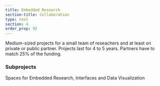 ```yaml
---
title: Embedded Research
section-title: Collaboration
type: text 
section: 4
order_prop: 92
---
```


Medium-sized projects for a small team of reseachers and at least on private or public 
partner. Projects last for 4 to 5 years. Partners have to <span>match 25%</span> of the funding.

### Subprojects
Spaces for Embedded Research, Interfaces and Data Visualization
